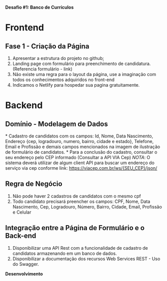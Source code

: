 **Desafio #1: Banco de Currículos**

# Frontend

## Fase 1 - Criação da Página
1. Apresentar a estrutura do projeto no github;
2. Landing page com formulário para preenchimento de candidatura. (Referencia formulário - link)
3. Não existe uma regra para o layout da página, use a imaginação com todos os conhecimentos adquiridos no front-end
4. Indicamos o Netlify para hospedar sua pagina gratuitamente.

# Backend

## Domínio - Modelagem de Dados
* Cadastro de candidatos com os campos: Id, Nome, Data Nascimento, Endereço {cep, logradouro, numero, bairro, cidade e estado}, Telefone, Email e Profissão e demais campos mencionados na imagem de ilustração de formulário de candidatos.
* Para a conclusão do cadastro, consultar o seu endereço pelo CEP informado (Consultar a API VIA Cep) *NOTA*: O sistema deverá utilizar de algum client API para buscar um endereço do serviço via cep conforme link: https://viacep.com.br/ws/{SEU_CEP}/json/

## Regra de Negócio
1. Não pode haver 2 cadastros de candidatos com o mesmo cpf
2. Todo candidato precisará preencher os campos: CPF, Nome, Data Nascimento, Cep, Logradouro, Número, Bairro, Cidade, Email, Profissão e Celular

## Integração entre a Página de Formulário e o Back-end
1. Disponibilizar uma API Rest com a funcionalidade de cadastro de candidatos armazenando em um banco de dados.
2. Disponibilizar a documentação dos recursos Web Services REST - Uso do Swagger.


**Desenvolvimento**

